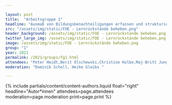 ```yaml
---

layout: post
title:  "Arbeitsgruppe 1"
headline: "Ausmaß von Bildungsbenachteiligungen erfassen und strukturiert angehen"
src: "/assets/img/static/FOE - Lernrückstände beheben.png"
header_background: /assets/img/static/FOE - Lernrückstände beheben.png
twitter_large_img: /assets/img/static/FOE - Lernrückstände beheben.png
image: /assets/img/static/FOE - Lernrückstände beheben.png
group: "1"
year: 2021
permalink: /2021/groups/fg1.html
attendees: "Peter Heidt,Berit Olschewski,Christine Kolbe,Maj-Britt Jungjohann"
moderation: "Dominik Scholl, Heike Gleibs "

---
```


{% include partials/content/content-authors.liquid float="right" headline="Autor*innen" attendees=page.attendees moderation=page.moderation print=page.print %}
